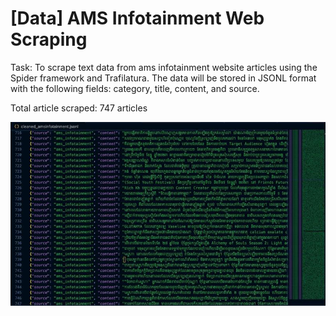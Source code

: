 # [Data] AMS Infotainment Web Scraping

Task: To scrape text data from ams infotainment website articles using the Spider framework and Trafilatura. The data will be stored in JSONL format with the following fields: category, title, content, and source.

Total article scraped: 747 articles

![Image](../images/data/17.png)
